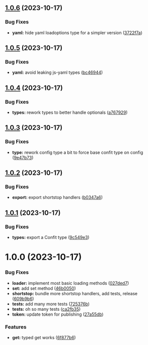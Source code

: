 ## [1.0.6](https://github.com/sesamecare/confit/compare/v1.0.5...v1.0.6) (2023-10-17)


### Bug Fixes

* **yaml:** hide yaml loadoptions type for a simpler version ([3722f7a](https://github.com/sesamecare/confit/commit/3722f7adb339c6ee55255818a84222093cb4ac2e))

## [1.0.5](https://github.com/sesamecare/confit/compare/v1.0.4...v1.0.5) (2023-10-17)


### Bug Fixes

* **yaml:** avoid leaking js-yaml types ([bc46944](https://github.com/sesamecare/confit/commit/bc469448e5d18cf2780f24588e3ef798842351bc))

## [1.0.4](https://github.com/sesamecare/confit/compare/v1.0.3...v1.0.4) (2023-10-17)


### Bug Fixes

* **types:** rework types to better handle optionals ([a767929](https://github.com/sesamecare/confit/commit/a7679297e80b2487864910efbcf0eab4693fd857))

## [1.0.3](https://github.com/sesamecare/confit/compare/v1.0.2...v1.0.3) (2023-10-17)


### Bug Fixes

* **type:** rework config type a bit to force base confit type on config ([9e47b73](https://github.com/sesamecare/confit/commit/9e47b73c08bbb553c3997c089531f44dceab3dc4))

## [1.0.2](https://github.com/sesamecare/confit/compare/v1.0.1...v1.0.2) (2023-10-17)


### Bug Fixes

* **export:** export shortstop handlers ([b0347a6](https://github.com/sesamecare/confit/commit/b0347a65c096ba885c68008ad62a06304d923dee))

## [1.0.1](https://github.com/sesamecare/confit/compare/v1.0.0...v1.0.1) (2023-10-17)


### Bug Fixes

* **types:** export a Confit type ([9c549e3](https://github.com/sesamecare/confit/commit/9c549e3bea91433775c7f4b54c672a22dde18ee3))

# 1.0.0 (2023-10-17)


### Bug Fixes

* **loader:** implement most basic loading methods ([027ded7](https://github.com/sesamecare/confit/commit/027ded71be013b6b39e0a4e55ddfb6375285fe1c))
* **set:** add set method ([46b0050](https://github.com/sesamecare/confit/commit/46b0050e032f6443a10a9a0bb3f64e2b14289f18))
* **shortstop:** bundle more shortstop handlers, add tests, release ([609b9b6](https://github.com/sesamecare/confit/commit/609b9b63cb3c94902bbd93209070a6fa34baf7e8))
* **tests:** add many more tests ([725376b](https://github.com/sesamecare/confit/commit/725376bb9280f832799edfdbe72d2760db76377a))
* **tests:** oh so many tests ([ca2fb35](https://github.com/sesamecare/confit/commit/ca2fb35964861ee7f772bf285fc595a3e4ac8857))
* **token:** update token for publishing ([27a55db](https://github.com/sesamecare/confit/commit/27a55db74ecb347b7a72add2ae3c229eb7f557c3))


### Features

* **get:** typed get works ([6f877b6](https://github.com/sesamecare/confit/commit/6f877b622b5969c3aaee1240f6109369b70982fe))
